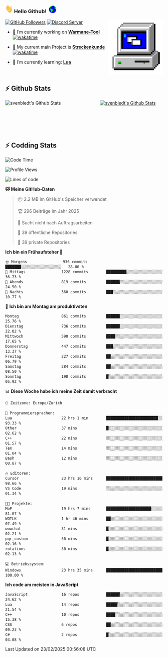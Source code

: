 ### <img src="https://github.com/svenbledt/svenbledt/blob/main/Assets/Hi.gif" height="28" width="24"> **Hello Github!** &nbsp;<img src="https://github.com/svenbledt/svenbledt/blob/main/Assets/Earth.gif" height="24" width="24">
[![GitHub Followers](https://img.shields.io/github/followers/svenbledt?label=Follow&style=flat-squaree&logo=github&labelColor=black&color=black&cacheSeconds=5)](https://github.com/svenbledt)
[![Discord Server](https://img.shields.io/discord/443405445831327754?style=flat-squeree&logo=discord&logoColor=white&label=Trojan%20Rotations%20Server&labelColor=black&color=gray&cacheSeconds=3650)](https://discord.gg/c6GZKjVhxw)
<img align="right" alt="PC GIF" src="https://github.com/svenbledt/svenbledt/blob/main/Assets/PC.gif" width="175" />

<p>

 - 🔭 I’m currently working on **[Warmane-Tool](https://github.com/svenbledt/Warmane-Bot)** [![wakatime](https://wakatime.com/badge/user/eb1cebc0-6a00-4f39-ab37-6770a4331515/project/b1c02622-6489-4920-898c-6e91c5bba727.svg)](https://wakatime.com/badge/user/eb1cebc0-6a00-4f39-ab37-6770a4331515/project/b1c02622-6489-4920-898c-6e91c5bba727)
 - 🔭 My current main Project is **[Streckenkunde](https://github.com/Streckenkunde)** [![wakatime](https://wakatime.com/badge/user/eb1cebc0-6a00-4f39-ab37-6770a4331515/project/8c10f4f0-0d09-4e0e-b526-eec4de9936b6.svg)](https://wakatime.com/badge/user/eb1cebc0-6a00-4f39-ab37-6770a4331515/project/8c10f4f0-0d09-4e0e-b526-eec4de9936b6)

 - 🌱 I’m currently learning: **[Lua](https://www.lua.org/)**
 
</p>

<br>

## :zap: Github Stats

<a href="https://github.com/svenbledt">
  <img align="left" src="https://github-readme-stats.vercel.app/api?username=svenbledt&show_icons=true&title_color=c9d1d9&icon_color=58a6da&text_color=c9d1d9&bg_color=0d1117&hide=issues" alt="svenbledt's Github Stats" width="60%">
 </a>
 <a href="https://github.com/svenbledt">
 <img src="https://github-readme-stats.vercel.app/api/top-langs/?username=svenbledt&show_icons=true&title_color=c9d1d9&icon_color=58a6da&text_color=c9d1d9&bg_color=0d1117" alt="svenbledt's Github Stats" width="35%">
 </a>

<br> <br> <br> <br> 
## :zap: Codding Stats

<!--START_SECTION:waka-->
![Code Time](http://img.shields.io/badge/Code%20Time-486%20hrs%2022%20mins-blue)

![Profile Views](http://img.shields.io/badge/Profilansichten-3-blue)

![Lines of code](https://img.shields.io/badge/Seit%20Hallo%20Welt%20habe%20ich%20geschrieben-29.3%20million%20Codezeilen-blue)

**🐱 Meine GitHub-Daten** 

> 📦 2.2 MB im GitHub's Speicher verwendet 
 > 
> 🏆 296 Beiträge im Jahr 2025
 > 
> 🚫 Sucht nicht nach Auftragsarbeiten
 > 
> 📜 39 öffentliche Repositories 
 > 
> 🔑 39 private Repositories 
 > 
**Ich bin ein Frühaufsteher 🐤** 

```text
🌞 Morgens                936 commits         ███████░░░░░░░░░░░░░░░░░░   28.00 % 
🌆 Mittags                1228 commits        █████████░░░░░░░░░░░░░░░░   36.73 % 
🌃 Abends                 819 commits         ██████░░░░░░░░░░░░░░░░░░░   24.50 % 
🌙 Nachts                 360 commits         ███░░░░░░░░░░░░░░░░░░░░░░   10.77 % 
```
📅 **Ich bin am Montag am produktivsten** 

```text
Montag                   861 commits         ██████░░░░░░░░░░░░░░░░░░░   25.76 % 
Dienstag                 736 commits         ██████░░░░░░░░░░░░░░░░░░░   22.02 % 
Mittwoch                 590 commits         ████░░░░░░░░░░░░░░░░░░░░░   17.65 % 
Donnerstag               447 commits         ███░░░░░░░░░░░░░░░░░░░░░░   13.37 % 
Freitag                  227 commits         ██░░░░░░░░░░░░░░░░░░░░░░░   06.79 % 
Samstag                  284 commits         ██░░░░░░░░░░░░░░░░░░░░░░░   08.50 % 
Sonntag                  198 commits         █░░░░░░░░░░░░░░░░░░░░░░░░   05.92 % 
```


📊 **Diese Woche habe ich meine Zeit damit verbracht** 

```text
🕑︎ Zeitzone: Europe/Zurich

💬 Programmiersprachen: 
Lua                      22 hrs 1 min        ███████████████████████░░   93.33 % 
Other                    37 mins             █░░░░░░░░░░░░░░░░░░░░░░░░   02.62 % 
C++                      22 mins             ░░░░░░░░░░░░░░░░░░░░░░░░░   01.57 % 
TeX                      14 mins             ░░░░░░░░░░░░░░░░░░░░░░░░░   01.04 % 
Bash                     12 mins             ░░░░░░░░░░░░░░░░░░░░░░░░░   00.87 % 

🔥 Editoren: 
Cursor                   23 hrs 16 mins      █████████████████████████   98.66 % 
VS Code                  19 mins             ░░░░░░░░░░░░░░░░░░░░░░░░░   01.34 % 

🐱‍💻 Projekte: 
MoP                      19 hrs 7 mins       ████████████████████░░░░░   81.07 % 
WOTLK                    1 hr 46 mins        ██░░░░░░░░░░░░░░░░░░░░░░░   07.49 % 
wowchat                  31 mins             █░░░░░░░░░░░░░░░░░░░░░░░░   02.21 % 
pqr_custom               30 mins             █░░░░░░░░░░░░░░░░░░░░░░░░   02.16 % 
rotations                30 mins             █░░░░░░░░░░░░░░░░░░░░░░░░   02.13 % 

💻 Betriebssystem: 
Windows                  23 hrs 35 mins      █████████████████████████   100.00 % 
```

**Ich code am meisten in JavaScript** 

```text
JavaScript               16 repos            ██████░░░░░░░░░░░░░░░░░░░   24.62 % 
Lua                      14 repos            █████░░░░░░░░░░░░░░░░░░░░   21.54 % 
C++                      10 repos            ████░░░░░░░░░░░░░░░░░░░░░   15.38 % 
CSS                      6 repos             ██░░░░░░░░░░░░░░░░░░░░░░░   09.23 % 
C#                       2 repos             █░░░░░░░░░░░░░░░░░░░░░░░░   03.08 % 
```




 Last Updated on 23/02/2025 00:56:08 UTC
<!--END_SECTION:waka-->
